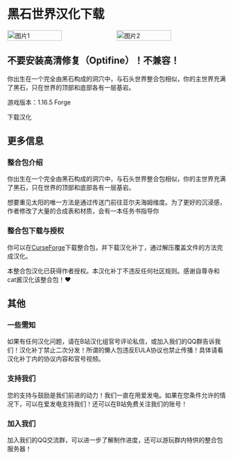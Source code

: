 <script setup>
import ButtonComponent from '../.vitepress/theme/components/ButtonComponent.vue'
</script>

# 黑石世界汉化下载
<div style="display: flex">
  <img src="https://media.forgecdn.net/attachments/469/841/ultimate.png" style="width:50%" alt="图片1">
  <img src="https://media.forgecdn.net/attachments/509/936/2022-10-28_10.png" style="width:50%" alt="图片2">
</div>

## 不要安装高清修复（Optifine）！不兼容！

你出生在一个完全由黑石构成的洞穴中，与石头世界整合包相似，你的主世界充满了黑石，只在世界的顶部和底部各有一层基岩。

游戏版本：1.16.5 Forge
<div style="display: flex;">
  <ButtonComponent link="https://pan.baidu.com/wap/init?surl=dZjTaT6B0NP9urVJBq5Uaw&pwd=j18m">下载汉化</ButtonComponent>
</div>


## 更多信息
### 整合包介绍
你出生在一个完全由黑石构成的洞穴中，与石头世界整合包相似，你的主世界充满了黑石，只在世界的顶部和底部各有一层基岩。

想要重见太阳的唯一方法是通过传送门前往亚尔夫海姆维度。为了更好的沉浸感，作者修改了大量的合成表和材质，会有一本任务书指导你

### 整合包下载与授权
你可以在[CurseForge](https://www.curseforge.com/minecraft/modpacks/blackstone-block)下载整合包，并下载汉化补丁，通过解压覆盖文件的方法完成汉化。

本整合包汉化已获得作者授权。本汉化补丁不违反任何社区规则。感谢自尊寺和cat酱汉化该整合包！❤️

## 其他
### 一些需知
如果有任何汉化问题，请在B站汉化组官号评论私信，或加入我们的QQ群告诉我们！汉化补丁禁止二次分发！所谓的懒人包违反EULA协议也禁止传播！具体请看汉化补丁内的协议内容和官号视频。

### 支持我们
您的支持与鼓励是我们前进的动力！我们一直在用爱发电。如果在您条件允许的情况下，可以在爱发电支持我们！还可以在B站免费关注我们的账号！

### 加入我们
加入我们的QQ交流群，可以进一步了解制作进度，还可以游玩群内特供的整合包服务器！